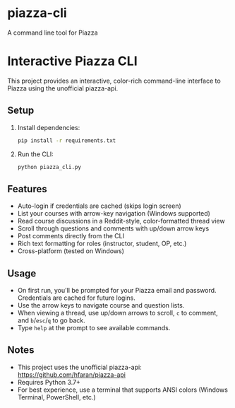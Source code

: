 # piazza-cli
A command line tool for Piazza

# Interactive Piazza CLI

This project provides an interactive, color-rich command-line interface to Piazza using the unofficial piazza-api.

## Setup

1. Install dependencies:
   ```sh
   pip install -r requirements.txt
   ```

2. Run the CLI:
   ```sh
   python piazza_cli.py
   ```

## Features
- Auto-login if credentials are cached (skips login screen)
- List your courses with arrow-key navigation (Windows supported)
- Read course discussions in a Reddit-style, color-formatted thread view
- Scroll through questions and comments with up/down arrow keys
- Post comments directly from the CLI
- Rich text formatting for roles (instructor, student, OP, etc.)
- Cross-platform (tested on Windows)

## Usage
- On first run, you'll be prompted for your Piazza email and password. Credentials are cached for future logins.
- Use the arrow keys to navigate course and question lists.
- When viewing a thread, use up/down arrows to scroll, `c` to comment, and `b`/`esc`/`q` to go back.
- Type `help` at the prompt to see available commands.

## Notes
- This project uses the unofficial piazza-api: https://github.com/hfaran/piazza-api
- Requires Python 3.7+
- For best experience, use a terminal that supports ANSI colors (Windows Terminal, PowerShell, etc.)
